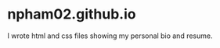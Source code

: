 npham02.github.io
=================
I wrote html and css files showing my personal bio and resume. 
